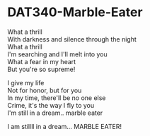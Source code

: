 # DAT340-Marble-Eater
What a thrill\
With darkness and silence through the night\
What a thrill\
I'm searching and I'll melt into you\
What a fear in my heart\
But you're so supreme!

I give my life\
Not for honor, but for you\
In my time, there'll be no one else\
Crime, it's the way I fly to you \
I'm still in a dream.. marble eater

I am stillll in a dream... MARBLE EATER!
